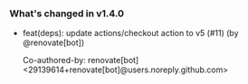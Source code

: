 ### What's changed in v1.4.0

* feat(deps): update actions/checkout action to v5 (#11) (by @renovate[bot])

  Co-authored-by: renovate[bot] <29139614+renovate[bot]@users.noreply.github.com>

